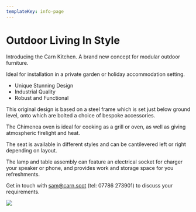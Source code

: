```yaml
---
templateKey: info-page
---
```

# Outdoor Living In Style

Introducing the Carn Kitchen. A brand new concept for modular outdoor furniture.

Ideal for installation in a private garden or holiday accommodation setting.

* Unique Stunning Design
* Industrial Quality
* Robust and Functional

This original design is based on a steel frame which is set just below ground level, onto which are bolted a choice of bespoke accessories.

The Chimenea oven is ideal for cooking as a grill or oven, as well as giving atmospheric firelight and heat.

The seat is available in different styles and can be cantilevered left or right depending on layout.

The lamp and table assembly can feature an electrical socket for charger your speaker or phone, and provides work and storage space for you refreshments.

Get in touch with sam@carn.scot (tel: 07786 273901) to discuss your requirements.



![](https://res.cloudinary.com/ekuwol/image/upload/v1560526569/chimenea/isometric_gte9i6.jpg)
